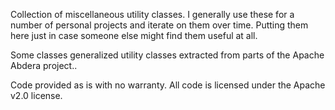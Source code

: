 Collection of miscellaneous utility classes. I generally use these for a 
number of personal projects and iterate on them over time. Putting them 
here just in case someone else might find them useful at all. 

Some classes generalized utility classes extracted from parts of 
the Apache Abdera project.. 

Code provided as is with no warranty. All code is licensed under the 
Apache v2.0 license.